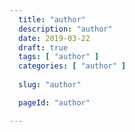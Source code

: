 ```yaml
---
  title: "author"
  description: "author"
  date: 2019-03-22
  draft: true
  tags: [ "author" ]
  categories: [ "author" ]
  
  slug: "author"

  pageId: "author"

---
```

